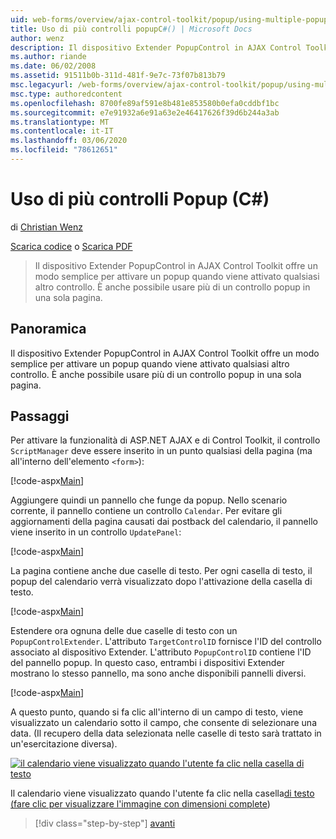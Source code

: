 ```yaml
---
uid: web-forms/overview/ajax-control-toolkit/popup/using-multiple-popup-controls-cs
title: Uso di più controlli popupC#() | Microsoft Docs
author: wenz
description: Il dispositivo Extender PopupControl in AJAX Control Toolkit offre un modo semplice per attivare un popup quando viene attivato qualsiasi altro controllo. È anche possibile usare m...
ms.author: riande
ms.date: 06/02/2008
ms.assetid: 91511b0b-311d-481f-9e7c-73f07b813b79
msc.legacyurl: /web-forms/overview/ajax-control-toolkit/popup/using-multiple-popup-controls-cs
msc.type: authoredcontent
ms.openlocfilehash: 8700fe89af591e8b481e853580b0efa0cddbf1bc
ms.sourcegitcommit: e7e91932a6e91a63e2e46417626f39d6b244a3ab
ms.translationtype: MT
ms.contentlocale: it-IT
ms.lasthandoff: 03/06/2020
ms.locfileid: "78612651"
---
```

# <a name="using-multiple-popup-controls-c"></a>Uso di più controlli Popup (C#)

di [Christian Wenz](https://github.com/wenz)

[Scarica codice](https://download.microsoft.com/download/9/3/f/93f8daea-bebd-4821-833b-95205389c7d0/PopupControl1.cs.zip) o [Scarica PDF](https://download.microsoft.com/download/2/d/c/2dc10e34-6983-41d4-9c08-f78f5387d32b/popupcontrol1CS.pdf)

> Il dispositivo Extender PopupControl in AJAX Control Toolkit offre un modo semplice per attivare un popup quando viene attivato qualsiasi altro controllo. È anche possibile usare più di un controllo popup in una sola pagina.

## <a name="overview"></a>Panoramica

Il dispositivo Extender PopupControl in AJAX Control Toolkit offre un modo semplice per attivare un popup quando viene attivato qualsiasi altro controllo. È anche possibile usare più di un controllo popup in una sola pagina.

## <a name="steps"></a>Passaggi

Per attivare la funzionalità di ASP.NET AJAX e di Control Toolkit, il controllo `ScriptManager` deve essere inserito in un punto qualsiasi della pagina (ma all'interno dell'elemento `<form>`):

[!code-aspx[Main](using-multiple-popup-controls-cs/samples/sample1.aspx)]

Aggiungere quindi un pannello che funge da popup. Nello scenario corrente, il pannello contiene un controllo `Calendar`. Per evitare gli aggiornamenti della pagina causati dai postback del calendario, il pannello viene inserito in un controllo `UpdatePanel`:

[!code-aspx[Main](using-multiple-popup-controls-cs/samples/sample2.aspx)]

La pagina contiene anche due caselle di testo. Per ogni casella di testo, il popup del calendario verrà visualizzato dopo l'attivazione della casella di testo.

[!code-aspx[Main](using-multiple-popup-controls-cs/samples/sample3.aspx)]

Estendere ora ognuna delle due caselle di testo con un `PopupControlExtender`. L'attributo `TargetControlID` fornisce l'ID del controllo associato al dispositivo Extender. L'attributo `PopupControlID` contiene l'ID del pannello popup. In questo caso, entrambi i dispositivi Extender mostrano lo stesso pannello, ma sono anche disponibili pannelli diversi.

[!code-aspx[Main](using-multiple-popup-controls-cs/samples/sample4.aspx)]

A questo punto, quando si fa clic all'interno di un campo di testo, viene visualizzato un calendario sotto il campo, che consente di selezionare una data. (Il recupero della data selezionata nelle caselle di testo sarà trattato in un'esercitazione diversa).

[![il calendario viene visualizzato quando l'utente fa clic nella casella di testo](using-multiple-popup-controls-cs/_static/image2.png)](using-multiple-popup-controls-cs/_static/image1.png)

Il calendario viene visualizzato quando l'utente fa clic nella casella[di testo (fare clic per visualizzare l'immagine con dimensioni complete](using-multiple-popup-controls-cs/_static/image3.png))

> [!div class="step-by-step"]
> [avanti](handling-postbacks-from-a-popup-control-with-an-updatepanel-cs.md)
